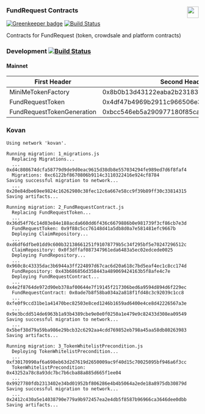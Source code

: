 ### FundRequest Contracts<img align="right" src="https://fundrequest.io/assets/img/logo.png" height="30px" />

[![Greenkeeper badge](https://badges.greenkeeper.io/FundRequest/contracts.svg)](https://greenkeeper.io/) [![Build Status](https://travis-ci.org/FundRequest/contracts.svg?branch=master)](https://travis-ci.org/FundRequest/contracts)

Contracts for FundRequest (token, crowdsale and platform contracts)


### Development [![Build Status](https://travis-ci.org/FundRequest/contracts.svg?branch=develop)](https://travis-ci.org/FundRequest/contracts)


#### Mainnet

| First Header  | Second Header |
| ------------- | ------------- |
| MiniMeTokenFactory  | 0x8b0b13d43122eaba2b2318387dc6a368ce398f6a  |
| FundRequestToken  | 0x4df47b4969b2911c966506e3592c41389493953b  |
| FundRequestTokenGeneration  | 0xbcc546eb5a290977180f85cafaa712019893729c  |


### Kovan

```
Using network 'kovan'.

Running migration: 1_migrations.js
  Replacing Migrations...
  ... 0xd4c808674dcfa58779d9de9d0eac9615d38db8e557034294fe989ed7d6f8faf4
  Migrations: 0xc6122bf8670806b9114c3110322416e924cf8784
Saving successful migration to network...
  ... 0x20e84dbe69ee9824c16262980c38fec12c6a667e58cc9f39b89ff30c33814315
Saving artifacts...

Running migration: 2_FundRequestContract.js
  Replacing FundRequestToken...
  ... 0x36d54f76c14d03e84e188acda660dd6f436c6679886b0e981739f3cf86cb7e3d
  FundRequestToken: 0x9f88c5cc76148d41a5db8d0a7e581481efc9667b
  Deploying ClaimRepository...
  ... 0xd6df6dfbe01dd9c600b32138661251f91078779b5c34f295bf5e70247296512c
  ClaimRepository: 0x0f3dffaf087347961eda6483a5ec02edcede0025
  Deploying FundRepository...
  ... 0x960c8c43335dac3b6944a3ff224897d67cac6d20a618c7bd5eaf4ec1c8cc174d
  FundRepository: 0x43b686856d358443a489069424163b5f8afe4c7e
  Deploying FundRequestContract...
  ... 0x4e2f8764de972d90eb378af00644e7f19145f217306bed6a9594d894d6f229ec
  FundRequestContract: 0x0ade7b8f58ba034a2a818f1fd48c3c92039c1cc8
  ... 0xfe0f9ccd31be1a41470bec82503e8ced1246b1659ad6400e4ce8d42226567a3e
  ... 0x9e3bcdd514de6963b1a93b4389cbe9e0e0f0250a1e479e9c82433d308ea09549
Saving successful migration to network...
  ... 0x5bef38d79a59ba986e29bcb32c6292aa4cdd769852eb798a45aa58db80263983
Saving artifacts...

Running migration: 3_TokenWhitelistPrecondition.js
  Deploying TokenWhitelistPrecondition...
  ... 0xf30170990af6a698eb63d2d7619d2650009ac9f40d15c70025095bf946a6f3cc
  TokenWhitelistPrecondition: 0x43252a78c8a93dc7bc7b6cba88a885d665f1ee04
  ... 0x9927780fdb2313402e34bd01952bf806286e4b4b5064a2ede18a8975db30879d
Saving successful migration to network...
  ... 0x2412c430a5e14038790e779a9b972457ea2e4db5f8587b96966ca3646dee0dbb
Saving artifacts...


```
